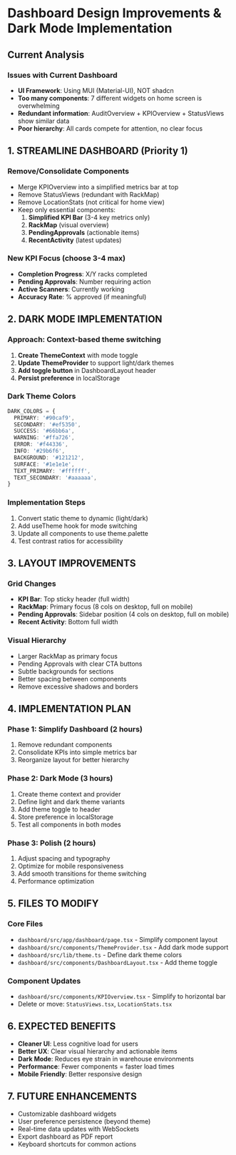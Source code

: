 # Dashboard Design Improvements & Dark Mode Implementation

## Current Analysis

### Issues with Current Dashboard
- **UI Framework**: Using MUI (Material-UI), NOT shadcn
- **Too many components**: 7 different widgets on home screen is overwhelming
- **Redundant information**: AuditOverview + KPIOverview + StatusViews show similar data
- **Poor hierarchy**: All cards compete for attention, no clear focus

## 1. STREAMLINE DASHBOARD (Priority 1)

### Remove/Consolidate Components
- Merge KPIOverview into a simplified metrics bar at top
- Remove StatusViews (redundant with RackMap)
- Remove LocationStats (not critical for home view)
- Keep only essential components:
  1. **Simplified KPI Bar** (3-4 key metrics only)
  2. **RackMap** (visual overview)
  3. **PendingApprovals** (actionable items)
  4. **RecentActivity** (latest updates)

### New KPI Focus (choose 3-4 max)
- **Completion Progress**: X/Y racks completed
- **Pending Approvals**: Number requiring action
- **Active Scanners**: Currently working
- **Accuracy Rate**: % approved (if meaningful)

## 2. DARK MODE IMPLEMENTATION

### Approach: Context-based theme switching

1. **Create ThemeContext** with mode toggle
2. **Update ThemeProvider** to support light/dark themes
3. **Add toggle button** in DashboardLayout header
4. **Persist preference** in localStorage

### Dark Theme Colors
```typescript
DARK_COLORS = {
  PRIMARY: '#90caf9',
  SECONDARY: '#ef5350',
  SUCCESS: '#66bb6a',
  WARNING: '#ffa726',
  ERROR: '#f44336',
  INFO: '#29b6f6',
  BACKGROUND: '#121212',
  SURFACE: '#1e1e1e',
  TEXT_PRIMARY: '#ffffff',
  TEXT_SECONDARY: '#aaaaaa',
}
```

### Implementation Steps
1. Convert static theme to dynamic (light/dark)
2. Add useTheme hook for mode switching
3. Update all components to use theme.palette
4. Test contrast ratios for accessibility

## 3. LAYOUT IMPROVEMENTS

### Grid Changes
- **KPI Bar**: Top sticky header (full width)
- **RackMap**: Primary focus (8 cols on desktop, full on mobile)
- **Pending Approvals**: Sidebar position (4 cols on desktop, full on mobile)
- **Recent Activity**: Bottom full width

### Visual Hierarchy
- Larger RackMap as primary focus
- Pending Approvals with clear CTA buttons
- Subtle backgrounds for sections
- Better spacing between components
- Remove excessive shadows and borders

## 4. IMPLEMENTATION PLAN

### Phase 1: Simplify Dashboard (2 hours)
1. Remove redundant components
2. Consolidate KPIs into simple metrics bar
3. Reorganize layout for better hierarchy

### Phase 2: Dark Mode (3 hours)
1. Create theme context and provider
2. Define light and dark theme variants
3. Add theme toggle to header
4. Store preference in localStorage
5. Test all components in both modes

### Phase 3: Polish (2 hours)
1. Adjust spacing and typography
2. Optimize for mobile responsiveness
3. Add smooth transitions for theme switching
4. Performance optimization

## 5. FILES TO MODIFY

### Core Files
- `dashboard/src/app/dashboard/page.tsx` - Simplify component layout
- `dashboard/src/components/ThemeProvider.tsx` - Add dark mode support
- `dashboard/src/lib/theme.ts` - Define dark theme colors
- `dashboard/src/components/DashboardLayout.tsx` - Add theme toggle

### Component Updates
- `dashboard/src/components/KPIOverview.tsx` - Simplify to horizontal bar
- Delete or move: `StatusViews.tsx`, `LocationStats.tsx`

## 6. EXPECTED BENEFITS

- **Cleaner UI**: Less cognitive load for users
- **Better UX**: Clear visual hierarchy and actionable items
- **Dark Mode**: Reduces eye strain in warehouse environments
- **Performance**: Fewer components = faster load times
- **Mobile Friendly**: Better responsive design

## 7. FUTURE ENHANCEMENTS

- Customizable dashboard widgets
- User preference persistence (beyond theme)
- Real-time data updates with WebSockets
- Export dashboard as PDF report
- Keyboard shortcuts for common actions